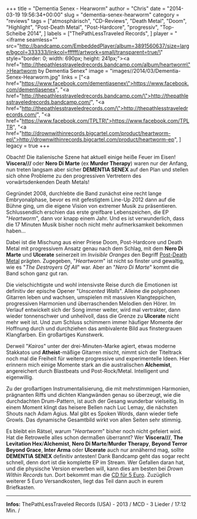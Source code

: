 +++
title = "Dementia Senex - Hearworm"
author = "Chris"
date = "2014-03-19 19:56:34+00:00"
slug = "dementia-senex-hearworm"
category = "reviews"
tags = ["atmosphärisch", "CD-Reviews", "Death Metal", "Doom", "Highlight", "Post-Death Metal", "Post-Hardcore", "progressiv", "Top-Scheibe 2014", ]
labels = ["ThePathLessTraveled Records", ]
player = "<iframe seamless=\"\" src=\"http://bandcamp.com/EmbeddedPlayer/album=3891560637/size=large/bgcol=333333/linkcol=ffffff/artwork=small/transparent=true/\" style=\"border: 0; width: 690px; height: 241px;\"><a href=\"http://thepathlesstraveledrecords.bandcamp.com/album/heartworm\">Heartworm by Dementia Senex</a></iframe>"
image = "images//2014/03/Dementia-Senex-Hearworm.jpg"
links = ["<a href=\"https://www.facebook.com/dementiasenex\">https://www.facebook.com/dementiasenex</a>", "<a href=\"http://thepathlesstraveledrecords.bandcamp.com/\">http://thepathlesstraveledrecords.bandcamp.com/</a>", "<a href=\"http://thepathlesstraveledrecords.com/\">http://thepathlesstraveledrecords.com/</a>", "<a href=\"https://www.facebook.com/TPLTR\">https://www.facebook.com/TPLTR</a>", "<a href=\"http://drownwithinrecords.bigcartel.com/product/heartworm-ep\">http://drownwithinrecords.bigcartel.com/product/heartworm-ep</a>", ]
legacy = true
+++



Obacht! Die italienische Szene hat aktuell einige heiße Feuer im Eisen! **Viscera///** oder **Nero Di Marte** (ex **Murder Therapy**) waren nur der Anfang, nun treten langsam aber sicher **DEMENTIA SENEX** auf den Plan und stellen sich ohne Probleme zu den progressiven Vertretern des vorwärtsdenkenden Death Metals!

Gegründet 2008, durchlebte die Band zunächst eine recht lange Embryonalphase, bevor es mit gefestigtem Line-Up 2012 dann auf die Bühne ging, um die eigene Vision von extremer Musik zu präsentieren. Schlussendlich erschien das erste greifbare Lebenszeichen, die EP "_Heartworm_", dann vor knapp einem Jahr. Und es ist verwunderlich, dass die 17 Minuten Musik bisher noch nicht mehr aufmerksamkeit bekommen haben...

Dabei ist die Mischung aus einer Priese Doom, Post-Hardcore und Death Metal mit progressivem Ansatz genau nach dem Schlag, mit dem **Nero Di Marte** und **Ulcerate** seinerzeit im _Invisible Oranges_ den Begriff <a href="http://www.invisibleoranges.com/2011/02/neurosis-the-future-of-death-metal/">Post-Death Metal</a> prägten. Zugegeben, "_Heartworm_" ist nicht so finster und gewaltig, wie es "_The Destroyers Of All_" war. Aber an "_Nero Di Marte_" kommt die Band schon ganz gut ran.

Die vielschichtigste und wohl intensivste Reise durch die Emotionen ist definitiv der epische Opener "_Unscented Walls_". Alleine die polyphonen Gitarren leben und wachsen, umspielen mit massiven Klangteppichen, progressiven Harmonien und überraschenden Melodien den Hörer. Im Verlauf entwickelt sich der Song immer weiter, wird mal vertrakter, dann wieder tonnenschwer und unheilvoll, dass die Grenze zu **Ulcerate** nicht mehr weit ist. Und zum Schluss schimmern immer häufiger Momente der Hoffnung durch und durchziehen das ambivalente Bild aus finstergrauen Klangfarben. Ein großartiges Kunstwerk.

Derweil "_Kairos_" unter der drei-Minuten-Marke agiert, etwas moderne Stakkatos und **Atheist**-mäßige Gitarren mischt, nimmt sich der Titeltrack noch mal die Freiheit für weitere progressive und experimentelle Ideen. Hier erinnern mich einige Momente stark an die australischen **Alchemist**, angereichert durch Blastbeats und Post-Rock/Metal. Intelligent und eigenwillig.

Zu der großartigen Instrumentalisierung, die mit mehrstimmigen Harmonien, prägnanten Riffs und dichten Klangwänden genau so überzeugt, wie die durchdachten Drum-Pattern, ist auch der Gesang wunderbar vielseitig. In einem Moment klingt das heisere Bellen nach Luc Lemay, die nächsten Shouts nach Adam Agius. Mal gibt es Spoken Words, dann wieder tiefe Growls. Das dynamische Gesamtbild wirkt von allen Seiten sehr stimmig.

Es bleibt ein Rätsel, warum "_Heartworm_" bisher noch nicht gefeiert wird. Hat die Retrowelle alles schon dermaßen überrannt? Wer **Viscera///**, **The Levitation Hex**/**Alchemist**, **Nero Di Marte**/**Murder Therapy**, **Beyond Terror Beyond Grace**, **Inter Arma** oder **Ulcerate** auch nur annähernd mag, sollte **DEMENTIA SENEX** definitiv antesten! Dank Bandcamp geht das sogar recht schnell, denn dort ist die komplette EP im Stream. Wer Gefallen daran hat, und die physische Version erwerben will, kann dies am besten bei _Drown Within Records_ tun. Dort bekommt man die <a href="http://drownwithinrecords.bigcartel.com/product/heartworm-ep">CD für 5 Euro</a>. Zuzüglich weiterer 5 Euro Versandkosten, liegt das Teil dann auch in eurem Briefkasten.





---
**Infos:**
ThePathLessTraveled Records (USA) - 2013 / 
MCD - 3 Lieder / 17:12 Min. / 
